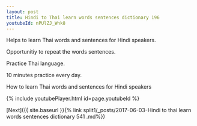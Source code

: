 ```yaml
---
layout: post
title: Hindi to Thai learn words sentences dictionary 196 
youtubeId: nPUlZJ_Wnk8
---
```

 
 
Helps to learn Thai words and sentences for Hindi speakers.

Opportunitiy to repeat the words sentences. 

Practice Thai language. 
 
10 minutes practice every day. 
 
How to learn Thai words and sentences for Hindi speakers 
 
{% include youtubePlayer.html id=page.youtubeId %}
 
 
[Next]({{ site.baseurl }}{% link  split1/_posts/2017-06-03-Hindi to thai learn words sentences dictionary 541 .md%})
 
